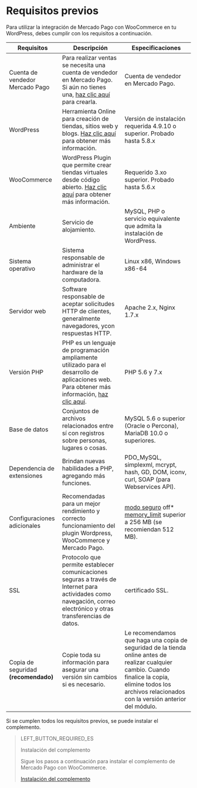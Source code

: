 # Requisitos previos

Para utilizar la integración de Mercado Pago con WooCommerce en tu WordPress, debes cumplir con los requisitos a continuación.

| Requisitos | Descripción | Especificaciones |
|---|---|---|
| Cuenta de vendedor Mercado Pago | Para realizar ventas se necesita una cuenta de vendedor en Mercado Pago. Si aún no tienes una, [haz clic aquí](https://www.mercadopago[FAKER][URL][DOMAIN]/hub/registration/landing) para crearla. | Cuenta de vendedor en Mercado Pago. |
| WordPress | Herramienta Online para creación de tiendas, sitios web y blogs. [Haz clic aquí](https://br.wordpress.org/about/) para obtener más información. | Versión de instalación requerida 4.9.10 o superior. Probado hasta 5.8.x |
| WooCommerce | WordPress Plugin que permite crear tiendas virtuales desde código abierto. [Haz clic aquí](https://woocommerce.com/es-es/woocommerce-features/) para obtener más información. | Requerido 3.xo superior. Probado hasta 5.6.x |
| Ambiente | Servicio de alojamiento. | MySQL, PHP o servicio equivalente que admita la instalación de WordPress. |
| Sistema operativo | Sistema responsable de administrar el hardware de la computadora. | Linux x86, Windows x86-64 |
| Servidor web | Software responsable de aceptar solicitudes HTTP de clientes, generalmente navegadores, ycon respuestas HTTP. | Apache 2.x, Nginx 1.7.x |
| Versión PHP | PHP es un lenguaje de programación ampliamente utilizado para el desarrollo de aplicaciones web. Para obtener más información, [haz clic aquí](https://www.php.net/). | PHP 5.6 y 7.x |
| Base de datos | Conjuntos de archivos relacionados entre sí con registros sobre personas, lugares o cosas. | MySQL 5.6 o superior (Oracle o Percona), MariaDB 10.0 o superiores.|
| Dependencia de extensiones | Brindan nuevas habilidades a PHP, agregando más funciones. | PDO_MySQL, simplexml, mcrypt, hash, GD, DOM, iconv, curl, SOAP (para Webservices API). |
| Configuraciones adicionales | Recomendadas para un mejor rendimiento y correcto funcionamiento del plugin Wordpress, WooCommerce y Mercado Pago. | [modo seguro](https://wordpress.org/plugins/safe-mode/) off* [memory_limit](https://docs.woocommerce.com/document/increasing-the-wordpress-memory-limit/) superior a 256 MB (se recomiendan 512 MB). |
| SSL| Protocolo que permite establecer comunicaciones seguras a través de Internet para actividades como navegación, correo electrónico y otras transferencias de datos. | certificado SSL. |
| Copia de seguridad **(recomendado)** | Copie toda su información para asegurar una versión sin cambios si es necesario. | Le recomendamos que haga una copia de seguridad de la tienda online antes de realizar cualquier cambio. Cuando finalice la copia, elimine todos los archivos relacionados con la versión anterior del módulo.|

Si se cumplen todos los requisitos previos, se puede instalar el complemento.

> LEFT_BUTTON_REQUIRED_ES
>
> Instalación del complemento
>
> Sigue los pasos a continuación para instalar el complemento de Mercado Pago con WooCommerce.
>
> [Instalación del complemento](https://www.mercadopago[FAKER][URL][DOMAIN]/developers/es/guides/plugins/woocommerce/instalation)
